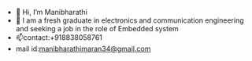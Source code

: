 - 👋 Hi, I’m Manibharathi
- 👀 I am a fresh graduate in electronics and communication engineering and seeking a job in the role of Embedded system
- 📫contact:+918838058761
-    mail id:manibharathimaran34@gmail.com



